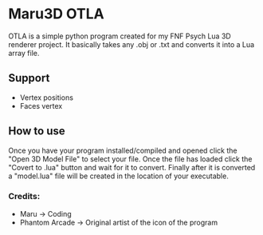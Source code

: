 # Maru3D OTLA
OTLA is a simple python program created for my FNF Psych Lua 3D renderer project.
It basically takes any .obj or .txt and converts it into a Lua array file.

## Support
* Vertex positions
* Faces vertex

## How to use
Once you have your program installed/compiled and opened click the "Open 3D Model File"
to select your file.
Once the file has loaded click the "Covert to .lua" button and wait for it to convert.
Finally after it is converted a "model.lua" file will be created in the location of your executable.

### Credits:
* Maru -> Coding
* Phantom Arcade -> Original artist of the icon of the program
